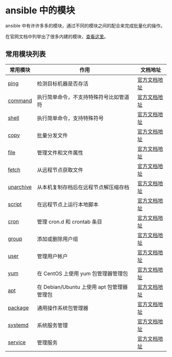 # ansible 中的模块

ansible 中有许许多多的模块，通过不同的模块之间的配合来完成批量化的操作。

在官网文档中列举出了很多内建的模块，[查看这里](https://docs.ansible.com/ansible/latest/collections/ansible/builtin/index.html)。

## 常用模块列表

| 常用模块                      | 作用                              | 文档地址                                                                                                |
|---------------------------|---------------------------------|-----------------------------------------------------------------------------------------------------|
| [ping](ping.md)           | 检测目标机器是否存活                      | [官方文档地址](https://docs.ansible.com/ansible/latest/collections/ansible/builtin/ping_module.html)      |
| [command](command.md)     | 执行简单命令，不支持特殊符号比如管道符             | [官方文档地址](https://docs.ansible.com/ansible/latest/collections/ansible/builtin/command_module.html)   |
| [shell](shell.md)         | 执行简单命令，支持特殊符号                   | [官方文档地址](https://docs.ansible.com/ansible/latest/collections/ansible/builtin/shell_module.html)     |
| [copy](copy.md)           | 批量分发文件                          | [官方文档地址](https://docs.ansible.com/ansible/latest/collections/ansible/builtin/file_module.html)      |
| [file](file.md)           | 管理文件和文件属性                       | [官方文档地址](https://docs.ansible.com/ansible/latest/collections/ansible/builtin/file_module.html)      |
| [fetch](fetch.md)         | 从远程节点获取文件                       | [官方文档地址](https://docs.ansible.com/ansible/latest/collections/ansible/builtin/fetch_module.html)     |
| [unarchive](unarchive.md) | 从本机复制存档后在远程节点解压缩存档              | [官方文档地址](https://docs.ansible.com/ansible/latest/collections/ansible/builtin/unarchive_module.html) |
| [script](script.md)       | 在远程节点上运行本地脚本                    | [官方文档地址](https://docs.ansible.com/ansible/latest/collections/ansible/builtin/script_module.html)    |
| [cron](cron.md)           | 管理 cron.d 和 crontab 条目          | [官方文档地址](https://docs.ansible.com/ansible/latest/collections/ansible/builtin/cron_module.html)      |
| [group](group.md)         | 添加或删除用户组                        | [官方文档地址](https://docs.ansible.com/ansible/latest/collections/ansible/builtin/group_module.html)     |
| [user](user.md)           | 管理用户帐户                          | [官方文档地址](https://docs.ansible.com/ansible/latest/collections/ansible/builtin/user_module.html)      |
| [yum](yum.md)             | 在 CentOS 上使用 yum 包管理器管理包        | [官方文档地址](https://docs.ansible.com/ansible/latest/collections/ansible/builtin/yum_module.html)       |
| [apt](apt.md)             | 在 Debian/Ubuntu 上使用 apt 包管理器管理包 | [官方文档地址](https://docs.ansible.com/ansible/latest/collections/ansible/builtin/apt_module.html)       |
| [package](package.md)     | 通用操作系统包管理器                      | [官方文档地址](https://docs.ansible.com/ansible/latest/collections/ansible/builtin/package_module.html)   |
| [systemd](systemd.md)     | 系统服务管理                          | [官方文档地址](https://docs.ansible.com/ansible/latest/collections/ansible/builtin/systemd_module.html)   |
| [service](service.md)     | 管理服务                            | [官方文档地址](https://docs.ansible.com/ansible/latest/collections/ansible/builtin/service_module.html)   |
